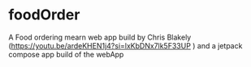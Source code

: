 # foodOrder

A Food ordering mearn web app build by Chris Blakely (https://youtu.be/ardeKHEN1j4?si=lxKbDNx7lk5F33UP ) and a jetpack compose app build of the webApp
